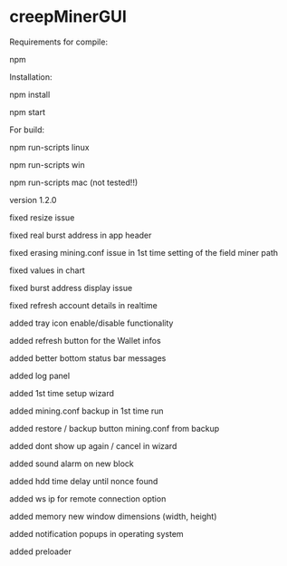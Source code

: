 # creepMinerGUI

Requirements for compile:

npm

Installation:

npm install

npm start

For build:

npm run-scripts linux

npm run-scripts win

npm run-scripts mac (not tested!!)



version 1.2.0

fixed resize issue

fixed real burst address in app header

fixed erasing mining.conf issue in 1st time setting of the field miner path

fixed values in chart

fixed burst address display issue

fixed refresh account details in realtime

added tray icon enable/disable functionality

added refresh button for the Wallet infos

added better bottom status bar messages

added log panel

added 1st time setup wizard

added mining.conf backup in 1st time run

added restore / backup button mining.conf from backup

added dont show up again / cancel in wizard

added sound alarm on new block

added hdd time delay until nonce found

added ws ip for remote connection option

added memory new window dimensions (width, height)

added notification popups in operating system

added preloader




